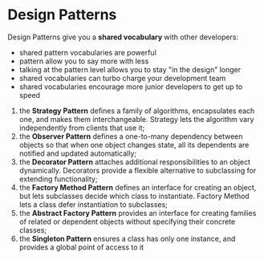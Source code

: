 # Design Patterns

Design Patterns give you a **shared vocabulary** with other developers:

- shared pattern vocabularies are powerful
- pattern allow you to say more with less
- talking at the pattern level allows you to stay "in the design" longer
- shared vocabularies can turbo charge your development team
- shared vocabularies encourage more junior developers to get up to speed

1. the **Strategy Pattern** defines a family of algorithms, encapsulates each one, and makes them interchangeable. Strategy lets the algorithm vary independently from clients that use it;
2. the **Observer Pattern** defines a one-to-many dependency between objects so that when one object changes state, all its dependents are notified and updated automatically;
3. the **Decorator Pattern** attaches additional responsibilities to an object dynamically. Decorators provide a flexible alternative to subclassing for extending functionality;
4. the **Factory Method Pattern** defines an interface for creating an object, but lets subclasses decide which class to instantiate. Factory Method lets a class defer instantiation to subclasses;
5. the **Abstract Factory Pattern** provides an interface for creating families of related or dependent objects without specifying their concrete classes;
6. the **Singleton Pattern** ensures a class has only one instance, and provides a global point of access to it
